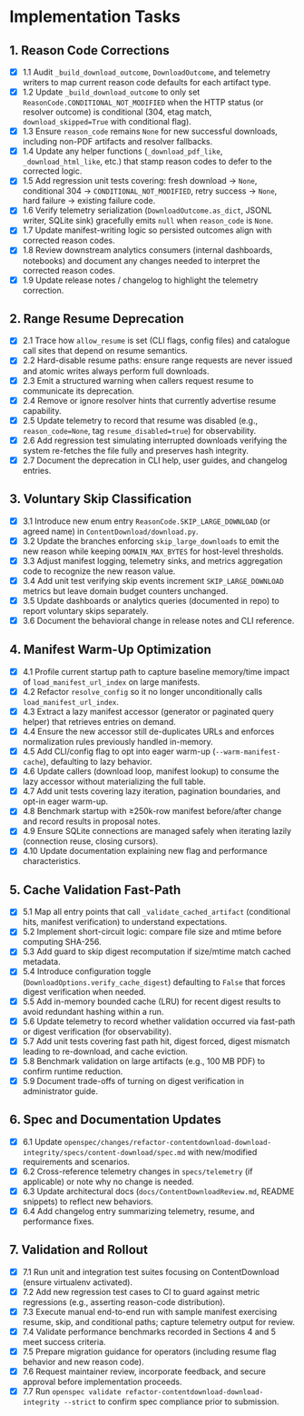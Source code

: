 # Implementation Tasks

## 1. Reason Code Corrections

- [x] 1.1 Audit `_build_download_outcome`, `DownloadOutcome`, and telemetry writers to map current reason code defaults for each artifact type.
- [x] 1.2 Update `_build_download_outcome` to only set `ReasonCode.CONDITIONAL_NOT_MODIFIED` when the HTTP status (or resolver outcome) is conditional (304, etag match, `download_skipped=True` with conditional flag).
- [x] 1.3 Ensure `reason_code` remains `None` for new successful downloads, including non-PDF artifacts and resolver fallbacks.
- [x] 1.4 Update any helper functions (`_download_pdf_like`, `_download_html_like`, etc.) that stamp reason codes to defer to the corrected logic.
- [x] 1.5 Add regression unit tests covering: fresh download → `None`, conditional 304 → `CONDITIONAL_NOT_MODIFIED`, retry success → `None`, hard failure → existing failure code.
- [x] 1.6 Verify telemetry serialization (`DownloadOutcome.as_dict`, JSONL writer, SQLite sink) gracefully emits `null` when `reason_code` is `None`.
- [x] 1.7 Update manifest-writing logic so persisted outcomes align with corrected reason codes.
- [x] 1.8 Review downstream analytics consumers (internal dashboards, notebooks) and document any changes needed to interpret the corrected reason codes.
- [x] 1.9 Update release notes / changelog to highlight the telemetry correction.

## 2. Range Resume Deprecation

- [x] 2.1 Trace how `allow_resume` is set (CLI flags, config files) and catalogue call sites that depend on resume semantics.
- [x] 2.2 Hard-disable resume paths: ensure range requests are never issued and atomic writes always perform full downloads.
- [x] 2.3 Emit a structured warning when callers request resume to communicate its deprecation.
- [x] 2.4 Remove or ignore resolver hints that currently advertise resume capability.
- [x] 2.5 Update telemetry to record that resume was disabled (e.g., `reason_code=None`, tag `resume_disabled=true`) for observability.
- [x] 2.6 Add regression test simulating interrupted downloads verifying the system re-fetches the file fully and preserves hash integrity.
- [x] 2.7 Document the deprecation in CLI help, user guides, and changelog entries.

## 3. Voluntary Skip Classification

- [x] 3.1 Introduce new enum entry `ReasonCode.SKIP_LARGE_DOWNLOAD` (or agreed name) in `ContentDownload/download.py`.
- [x] 3.2 Update the branches enforcing `skip_large_downloads` to emit the new reason while keeping `DOMAIN_MAX_BYTES` for host-level thresholds.
- [x] 3.3 Adjust manifest logging, telemetry sinks, and metrics aggregation code to recognize the new reason value.
- [x] 3.4 Add unit test verifying skip events increment `SKIP_LARGE_DOWNLOAD` metrics but leave domain budget counters unchanged.
- [x] 3.5 Update dashboards or analytics queries (documented in repo) to report voluntary skips separately.
- [x] 3.6 Document the behavioral change in release notes and CLI reference.

## 4. Manifest Warm-Up Optimization

- [x] 4.1 Profile current startup path to capture baseline memory/time impact of `load_manifest_url_index` on large manifests.
- [x] 4.2 Refactor `resolve_config` so it no longer unconditionally calls `load_manifest_url_index`.
- [x] 4.3 Extract a lazy manifest accessor (generator or paginated query helper) that retrieves entries on demand.
- [x] 4.4 Ensure the new accessor still de-duplicates URLs and enforces normalization rules previously handled in-memory.
- [x] 4.5 Add CLI/config flag to opt into eager warm-up (`--warm-manifest-cache`), defaulting to lazy behavior.
- [x] 4.6 Update callers (download loop, manifest lookup) to consume the lazy accessor without materializing the full table.
- [x] 4.7 Add unit tests covering lazy iteration, pagination boundaries, and opt-in eager warm-up.
- [x] 4.8 Benchmark startup with ≥250k-row manifest before/after change and record results in proposal notes.
- [x] 4.9 Ensure SQLite connections are managed safely when iterating lazily (connection reuse, closing cursors).
- [x] 4.10 Update documentation explaining new flag and performance characteristics.

## 5. Cache Validation Fast-Path

- [x] 5.1 Map all entry points that call `_validate_cached_artifact` (conditional hits, manifest verification) to understand expectations.
- [x] 5.2 Implement short-circuit logic: compare file size and mtime before computing SHA-256.
- [x] 5.3 Add guard to skip digest recomputation if size/mtime match cached metadata.
- [x] 5.4 Introduce configuration toggle (`DownloadOptions.verify_cache_digest`) defaulting to `False` that forces digest verification when needed.
- [x] 5.5 Add in-memory bounded cache (LRU) for recent digest results to avoid redundant hashing within a run.
- [x] 5.6 Update telemetry to record whether validation occurred via fast-path or digest verification (for observability).
- [x] 5.7 Add unit tests covering fast path hit, digest forced, digest mismatch leading to re-download, and cache eviction.
- [x] 5.8 Benchmark validation on large artifacts (e.g., 100 MB PDF) to confirm runtime reduction.
- [x] 5.9 Document trade-offs of turning on digest verification in administrator guide.

## 6. Spec and Documentation Updates

- [x] 6.1 Update `openspec/changes/refactor-contentdownload-download-integrity/specs/content-download/spec.md` with new/modified requirements and scenarios.
- [x] 6.2 Cross-reference telemetry changes in `specs/telemetry` (if applicable) or note why no change is needed.
- [x] 6.3 Update architectural docs (`docs/ContentDownloadReview.md`, README snippets) to reflect new behaviors.
- [x] 6.4 Add changelog entry summarizing telemetry, resume, and performance fixes.

## 7. Validation and Rollout

- [x] 7.1 Run unit and integration test suites focusing on ContentDownload (ensure virtualenv activated).
- [x] 7.2 Add new regression test cases to CI to guard against metric regressions (e.g., asserting reason-code distribution).
- [x] 7.3 Execute manual end-to-end run with sample manifest exercising resume, skip, and conditional paths; capture telemetry output for review.
- [x] 7.4 Validate performance benchmarks recorded in Sections 4 and 5 meet success criteria.
- [x] 7.5 Prepare migration guidance for operators (including resume flag behavior and new reason code).
- [x] 7.6 Request maintainer review, incorporate feedback, and secure approval before implementation proceeds.
- [x] 7.7 Run `openspec validate refactor-contentdownload-download-integrity --strict` to confirm spec compliance prior to submission.
